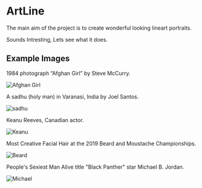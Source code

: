 # ArtLine

The main aim of the project is to create wonderful looking lineart portraits. 

Sounds Intresting, Lets see what it does.

## Example Images

1984 photograph “Afghan Girl” by Steve McCurry.

![Afghan Girl](https://i.imgur.com/NDE3QW4.jpg)

A sadhu (holy man) in Varanasi, India by Joel Santos.

![sadhu](https://i.imgur.com/PXLTBbJ.jpg)

Keanu Reeves, Canadian actor.

![Keanu](https://i.imgur.com/labkc8V.jpg)

Most Creative Facial Hair at the 2019 Beard and Moustache Championships.

![Beard](https://i.imgur.com/yNtwLCJ.jpg)

People's Sexiest Man Alive title  "Black Panther" star Michael B. Jordan.

![Michael](https://i.imgur.com/apAGk7M.jpg)

